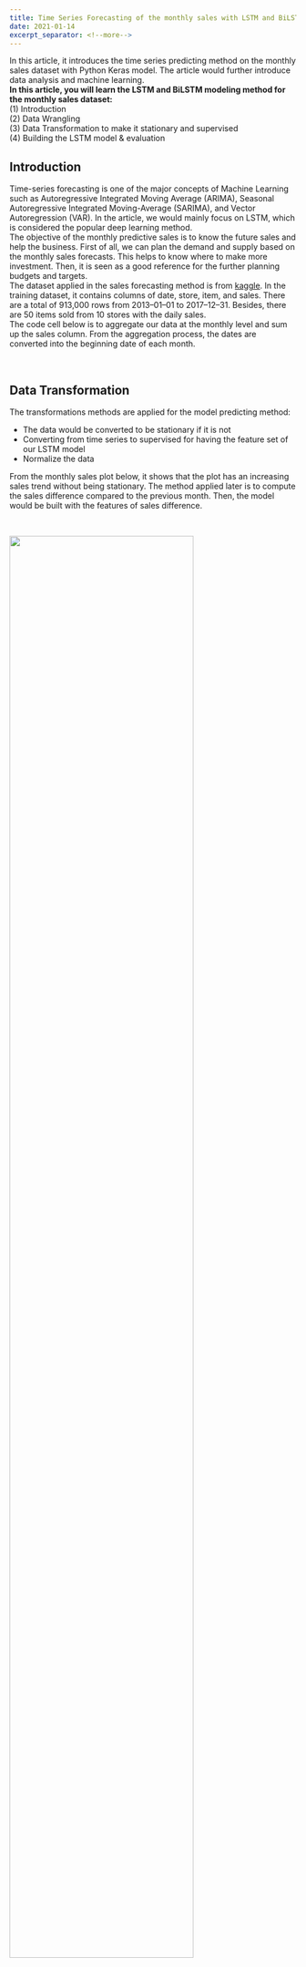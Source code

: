 ```yaml
---
title: Time Series Forecasting of the monthly sales with LSTM and BiLSTM
date: 2021-01-14
excerpt_separator: <!--more-->
---
```


<!--more-->
In this article, it introduces the time series predicting method on the monthly sales dataset with Python Keras model. The article would further introduce data analysis and machine learning. <br>
**In this article, you will learn the LSTM and BiLSTM modeling method for the monthly sales dataset:** <br>
(1) Introduction <br>
(2) Data Wrangling <br>
(3) Data Transformation to make it stationary and supervised <br>
(4) Building the LSTM model & evaluation <br>

## Introduction
Time-series forecasting is one of the major concepts of Machine Learning such as Autoregressive Integrated Moving Average (ARIMA), Seasonal Autoregressive Integrated Moving-Average (SARIMA), and Vector Autoregression (VAR). In the article, we would mainly focus on LSTM, which is considered the popular deep learning method.  <br>
The objective of the monthly predictive sales is to know the future sales and help the business. First of all, we can plan the demand and supply based on the monthly sales forecasts. This helps to know where to make more investment. Then, it is seen as a good reference for the further planning budgets and targets. <br>
The dataset applied in the sales forecasting method is from [kaggle](https://www.kaggle.com/c/demand-forecasting-kernels-only/data?select=test.csv). In the training dataset, it contains columns of date, store, item, and sales. There are a total of 913,000 rows from 2013–01–01 to 2017–12–31. Besides, there are 50 items sold from 10 stores with the daily sales. <br>
The code cell below is to aggregate our data at the monthly level and sum up the sales column. From the aggregation process, the dates are converted into the beginning date of each month. <br>
<script src="https://gist.github.com/denisechendd/a193db8c443790991535bd39eab61f5e.js"></script> <br>
## Data Transformation
The transformations methods are applied for the model predicting method: <br>
- The data would be converted to be stationary if it is not
- Converting from time series to supervised for having the feature set of our LSTM model
- Normalize  the data

From the monthly sales plot below, it shows that the plot has an increasing sales trend without being stationary. The method applied later is to compute the sales difference compared to the previous month. Then, the model would be built with the features of sales difference.  <br>
<script src="https://gist.github.com/denisechendd/ffd550304a2cae8e053075a4d055e609.js"></script> <br>
<img src="/images/Blog/TimeSeries_LSTM/img_1.png" width="80%" height="80%"> <br>

The column of the previous sales contains the sales from the previous month. The diff column is the sales difference between the previous and current month. Without the null value, the beginning month would be February in 2013. <br>
<script src="https://gist.github.com/denisechendd/23614fb2d3862b9e93ce79e85b2ab9e0.js"></script> <br>
<img src="/images/Blog/TimeSeries_LSTM/img_2.png" width="80%" height="80%"> <br>

The plot shows the monthly sales difference over the months from 2013 to 2017. The sales difference shows the stationary sales pattern. <br>
<img src="/images/Blog/TimeSeries_LSTM/img_3.png" width="80%" height="80%"> <br>

Then, the feature set would be made from the previous sales data. The goal is to forecast the next monthly sales from the input of the different sales over the past year. The look-back period is set as 12 and can be varied for every model. The lag features are named as lag_1 to lag_12 columns by using the shift() method. <br>
<script src="https://gist.github.com/denisechendd/d01124c9408791a864a126151579a379.js"></script> <br>
Adjusted R-squared is to determine whether features are useful for prediction. Adjusted R-squared shows the feature variance from lag_1 to lag_12 for diff. The code cell below shows that the linear regression model (OLS - Ordinary Least Squares) is applied and the Adjusted R-squared is computed. The example shows the variation of the lag_1 to the column diff. The result shows that lag_1 has 3% of the variation. While adding more features, the variance increases from 3% to 98%, which is quite impressive. The model can be built with more confidence after scaling the data. <br>
<script src="https://gist.github.com/denisechendd/c47f441751769e4cc6d79c68f47c7f10.js"></script>
Before scaling, the data shall be split into train and test sets. The last six months sales data is extracted to the test set. MinMaxScaler is applied as the scaler. <br>
As the scaler, we are going to use MinMaxScaler, which will scale each future between -1 and 1: <br>
<script src="https://gist.github.com/denisechendd/f3f8bc4a520274b7790d3ef15ad333a5.js"></script> <br>
## Building the LSTM model
The lagged features are generated from the difference between the current month's sales and last month's sales. There are 12 lagged features produced as monthly-sales difference through a year. The lagged features would be split into feature and label sets from the scaled dataset. The label for the train and test dataset is extracted from the difference (previous month) sales price. In the time series model, the data is reshaped into 3 dimensions as [samples, time steps, features]. The data input is one-time step of each sample for the multivariate problem when there are several time variables in the predictive model. <br>
<script src="https://gist.github.com/denisechendd/906768970ca3ac0fd60d876e8e0de292.js"></script> <br>
There are two LSTM model to compare the performance. One is the LSTM model with an LSTM layer with 4-unit neurons and 1 Dense layer to output the predictive sales. The stateful parameter is set as True when the last state for each sample at index i in a batch will be used as the initial state for the sample of index i in the following batch. On the other hand, the Bidirectional lstm model combines the output from the recurrent layer (LSTM layer) before passing it to the next layer by concatenating. The output number are double at the Bilstm layer. In the Time Distributed layer, it would produce several outputs in a time step. In this example, there is 1 neuron given the time distributed layer so there would be 1 predictive monthly-sales difference from the last layer. <br>

<script src="https://gist.github.com/denisechendd/0b64039e189411fe290035e14cd08ce7.js"></script> <br>
The loss function is mean_squared_error, and the optimizer is adam. The loss of the LSTM model which is trained with the batch data increases through the first 15 epochs. Then, the loss decreases afterward. The loss of the lstm model with batch data is the highest among all the models. However, the loss of the lstm which is trained with the individual data decreases during 35 epochs, and it became stable after 40 epochs. The lstm model with the individual train data is the best, so it is selected to reverse the predictive monthly sales output from the model. <br>
<script src="https://gist.github.com/denisechendd/17f5142d32e3e61d14f57ef70013d789.js"></script> <br>
<img src="/images/Blog/TimeSeries_LSTM/img_4.png" width="80%" height="80%"> <br>
The following code shows that the predictive monthly-sales difference is computed through the inverse transformation for scaling. It goes through the steps as followed. <br>
- Get the predictive monthly-sales difference and is reshaped into 3 dimensions
- Concatenate the 3-d label tensor with other lagged feature tensors
- Reshape the 3-d tensors into 2-d, and they are transformed inversely through the scaler

<script src="https://gist.github.com/denisechendd/be9ffba7b0448bd24347fe078dffe2dc.js"></script> <br>
The transformed prediction is the sales difference of the previous day. Take the transformed sales prediction difference, and add the sales of the previous day. The added value from the output would be the predicted sales at the current date. Then, the data frame is created with the dates and the predictions. <br>
<script src="https://gist.github.com/denisechendd/5fdc5e0886254f3f776af6e22dd64d13.js"></script> <br>
From the plot below, we predict the six-month sales from July 2017 to December 2017. The red line shows the predicted sales value. From August to December in 2017, the sales gap becomes narrow. <br>
<script src="https://gist.github.com/denisechendd/96aa1c4d999c4067a73b5df01381df3b.js"></script> <br>
<img src="/images/Blog/TimeSeries_LSTM/img_5.png" width="80%" height="80%"> <br>

## Conclusion
- To better predict the monthly sales data, the data would be converted to be stationary if it is not. Then, we convert from time series to supervised for having the feature set of our LSTM model. Adjusted R-squared is to determine whether features are useful for prediction. The higher values of the Adjusted R-squared would indicate that the features are more correlated. Before the model training, the input dataset into the LSTM model is the normalized values.
- In the time series model, the data is reshaped into 3 dimensions as [samples, time steps, features]. The data input is one-time step of each sample for the multivariate problem when there are several time variables in the predictive model. Among 3 modeling approaches, the lstm model with the individual  dataset has the best output, whereas the lstm model with the batch data has the highest loss. Since there are only 41 timesteps of training data, the performance of the batch model training method does not produce the optimum result.
- From the predictive-sales transformation process, we get the predictive monthly-sales difference which is reshaped into 3 dimensions. Then, we concatenate the 3-d label tensor with other lagged feature tensors. Afterward, the 3-d tensors are reshaped into 2-d which are transformed inversely through the scaler. Take the transformed sales prediction difference, and add the sales of the previous day. The added value from the output would be the predicted sales at the current date.

## Reference
- Predicting Sales
https://stackabuse.com/python-for-nlp-multi-label-text-classification-with-keras/
- How to Develop a Bidirectional LSTM For Sequence Classification in Python with Keras
https://machinelearningmastery.com/develop-bidirectional-lstm-sequence-classification-python-keras/
